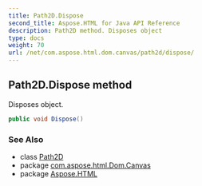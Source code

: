 ```yaml
---
title: Path2D.Dispose
second_title: Aspose.HTML for Java API Reference
description: Path2D method. Disposes object
type: docs
weight: 70
url: /net/com.aspose.html.dom.canvas/path2d/dispose/
---
```

## Path2D.Dispose method

Disposes object.

```java
public void Dispose()
```

### See Also

* class [Path2D](../)
* package [com.aspose.html.Dom.Canvas](../../path2d/)
* package [Aspose.HTML](../../../)
